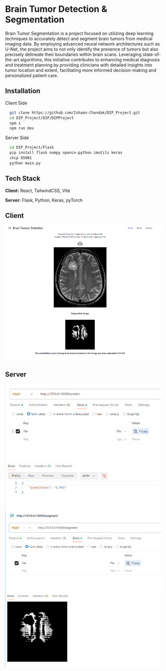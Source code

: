 
# Brain Tumor Detection & Segmentation

Brain Tumor Segmentation is a project focused on utilizing deep learning techniques to accurately detect and segment brain tumors from medical imaging data. By employing advanced neural network architectures such as U-Net, the project aims to not only identify the presence of tumors but also precisely delineate their boundaries within brain scans. Leveraging state-of-the-art algorithms, this initiative contributes to enhancing medical diagnosis and treatment planning by providing clinicians with detailed insights into tumor location and extent, facilitating more informed decision-making and personalized patient care.


## Installation

Client Side 
```bash
  git clone https://github.com/Ishaan-Chandak/DIP_Project.git
  cd DIP_Project/DIP/DIPProject
  npm i
  npm run dev
```
    
Server Side 
```bash
  cd DIP_Project/Flask
  pip install flask numpy opencv-python imutils keras
  chcp 65001
  python main.py
```
## Tech Stack

**Client:** React, TailwindCSS, Vite

**Server:** Flask, Python, Keras, pyTorch


## Client
![ss1](https://raw.githubusercontent.com/Ishaan-Chandak/DIP_Project/main/client.png)

## Server
![ss1](https://raw.githubusercontent.com/Ishaan-Chandak/DIP_Project/main/server1.png)
![ss2](https://raw.githubusercontent.com/Ishaan-Chandak/DIP_Project/main/server2.png)

